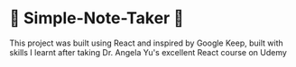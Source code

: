 # 📝 Simple-Note-Taker 📝

This project was built using React and inspired by Google Keep, built with skills I learnt after taking Dr. Angela Yu's excellent React course on Udemy 
